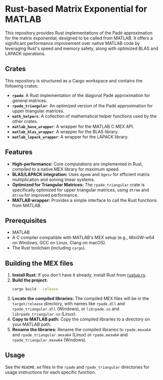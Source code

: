 # Rust-based Matrix Exponential for MATLAB

This repository provides Rust implementations of the Padé approximation for the matrix exponential, designed to be called from MATLAB. It offers a significant performance improvement over native MATLAB code by leveraging Rust's speed and memory safety, along with optimized BLAS and LAPACK operations.

## Crates

This repository is structured as a Cargo workspace and contains the following crates:

- **`rpade`**: A Rust implementation of the diagonal Padé approximation for general matrices.
- **`rpade_triangular`**: An optimized version of the Padé approximation for upper triangular matrices.
- **`math_helpers`**: A collection of mathematical helper functions used by the other crates.
- **`matlab_base_wrapper`**: A wrapper for the MATLAB C MEX API.
- **`matlab_blas_wrapper`**: A wrapper for the BLAS library.
- **`matlab_lapack_wrapper`**: A wrapper for the LAPACK library.

## Features

- **High-performance:** Core computations are implemented in Rust, compiled to a native MEX library for maximum speed.
- **BLAS/LAPACK integration:** Uses `dgemm` and `dgesv` for efficient matrix multiplication and solving linear systems.
- **Optimized for Triangular Matrices:** The `rpade_triangular` crate is specifically optimized for upper triangular matrices, using `dtrmm` and `dtrsm` for improved performance.
- **MATLAB wrapper:** Provides a simple interface to call the Rust functions from MATLAB.

## Prerequisites

- MATLAB
- A C compiler compatible with MATLAB's MEX setup (e.g., MinGW-w64 on Windows, GCC on Linux, Clang on macOS).
- The Rust toolchain (including `cargo`).

## Building the MEX files

1.  **Install Rust:** If you don't have it already, install Rust from [rustup.rs](https://rustup.rs/).
2.  **Build the project:**
    ```bash
    cargo build --release
    ```
3.  **Locate the compiled libraries:** The compiled MEX files will be in the `target/release` directory, with names like `rpade.dll` and `rpade_triangular.dll` (Windows), or `librpade.so` and `librpade_triangular.so` (Linux).
4.  **Copy to MATLAB path:** Copy the compiled libraries to a directory on your MATLAB path.
5.  **Rename the libraries:** Rename the compiled libraries to `rpade.mexa64` and `rpade_triangular.mexa64` (Linux) or `rpade.mexw64` and `rpade_triangular.mexw64` (Windows).

## Usage

See the `README.md` files in the `rpade` and `rpade_triangular` directories for usage instructions for each specific function.
